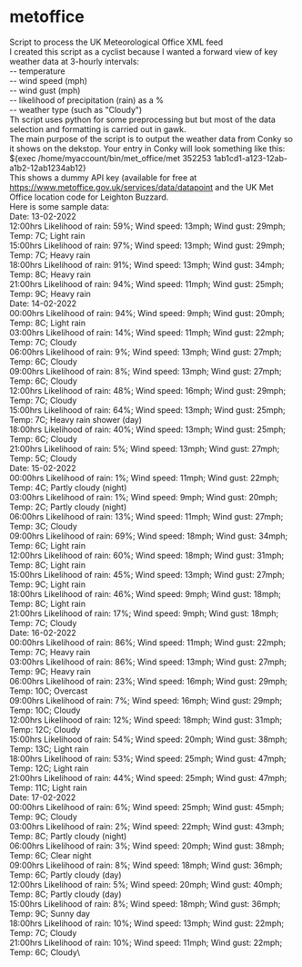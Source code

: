 # metoffice
Script to process the UK Meteorological Office XML feed \
I created this script as a cyclist because I wanted a forward view of key weather data at 3-hourly intervals: \
-- temperature \
-- wind speed (mph) \
-- wind gust (mph) \
-- likelihood of precipitation (rain) as a % \
-- weather type (such as "Cloudy") \
Th script uses python for some preprocessing but but most of the data selection and formatting is carried out in gawk.  \
The main purpose of the script is to output the weather data from Conky so it shows on the dekstop. Your entry in Conky will look something like this: \
${exec /home/myaccount/bin/met_office/met 352253 1ab1cd1-a123-12ab-a1b2-12ab1234ab12} \
This shows a dummy API key (available for free at https://www.metoffice.gov.uk/services/data/datapoint and the UK Met Office location code for Leighton Buzzard. \
Here is some sample data: \
Date: 13-02-2022 \
12:00hrs  Likelihood of rain: 59%; Wind speed: 13mph; Wind gust: 29mph; Temp: 7C; Light rain\
15:00hrs  Likelihood of rain: 97%; Wind speed: 13mph; Wind gust: 29mph; Temp: 7C; Heavy rain\
18:00hrs  Likelihood of rain: 91%; Wind speed: 13mph; Wind gust: 34mph; Temp: 8C; Heavy rain\
21:00hrs  Likelihood of rain: 94%; Wind speed: 11mph; Wind gust: 25mph; Temp: 9C; Heavy rain\
Date: 14-02-2022\
00:00hrs  Likelihood of rain: 94%; Wind speed: 9mph; Wind gust: 20mph; Temp: 8C; Light rain\
03:00hrs  Likelihood of rain: 14%; Wind speed: 11mph; Wind gust: 22mph; Temp: 7C; Cloudy\
06:00hrs  Likelihood of rain: 9%; Wind speed: 13mph; Wind gust: 27mph; Temp: 6C; Cloudy\
09:00hrs  Likelihood of rain: 8%; Wind speed: 13mph; Wind gust: 27mph; Temp: 6C; Cloudy\
12:00hrs  Likelihood of rain: 48%; Wind speed: 16mph; Wind gust: 29mph; Temp: 7C; Cloudy\
15:00hrs  Likelihood of rain: 64%; Wind speed: 13mph; Wind gust: 25mph; Temp: 7C; Heavy rain shower (day)\
18:00hrs  Likelihood of rain: 40%; Wind speed: 13mph; Wind gust: 25mph; Temp: 6C; Cloudy\
21:00hrs  Likelihood of rain: 5%; Wind speed: 13mph; Wind gust: 27mph; Temp: 5C; Cloudy\
Date: 15-02-2022\
00:00hrs  Likelihood of rain: 1%; Wind speed: 11mph; Wind gust: 22mph; Temp: 4C; Partly cloudy (night)\
03:00hrs  Likelihood of rain: 1%; Wind speed: 9mph; Wind gust: 20mph; Temp: 2C; Partly cloudy (night)\
06:00hrs  Likelihood of rain: 13%; Wind speed: 11mph; Wind gust: 27mph; Temp: 3C; Cloudy\
09:00hrs  Likelihood of rain: 69%; Wind speed: 18mph; Wind gust: 34mph; Temp: 6C; Light rain\
12:00hrs  Likelihood of rain: 60%; Wind speed: 18mph; Wind gust: 31mph; Temp: 8C; Light rain\
15:00hrs  Likelihood of rain: 45%; Wind speed: 13mph; Wind gust: 27mph; Temp: 9C; Light rain\
18:00hrs  Likelihood of rain: 46%; Wind speed: 9mph; Wind gust: 18mph; Temp: 8C; Light rain\
21:00hrs  Likelihood of rain: 17%; Wind speed: 9mph; Wind gust: 18mph; Temp: 7C; Cloudy\
Date: 16-02-2022\
00:00hrs  Likelihood of rain: 86%; Wind speed: 11mph; Wind gust: 22mph; Temp: 7C; Heavy rain\
03:00hrs  Likelihood of rain: 86%; Wind speed: 13mph; Wind gust: 27mph; Temp: 9C; Heavy rain\
06:00hrs  Likelihood of rain: 23%; Wind speed: 16mph; Wind gust: 29mph; Temp: 10C; Overcast\
09:00hrs  Likelihood of rain: 7%; Wind speed: 16mph; Wind gust: 29mph; Temp: 10C; Cloudy\
12:00hrs  Likelihood of rain: 12%; Wind speed: 18mph; Wind gust: 31mph; Temp: 12C; Cloudy\
15:00hrs  Likelihood of rain: 54%; Wind speed: 20mph; Wind gust: 38mph; Temp: 13C; Light rain\
18:00hrs  Likelihood of rain: 53%; Wind speed: 25mph; Wind gust: 47mph; Temp: 12C; Light rain\
21:00hrs  Likelihood of rain: 44%; Wind speed: 25mph; Wind gust: 47mph; Temp: 11C; Light rain\
Date: 17-02-2022\
00:00hrs  Likelihood of rain: 6%; Wind speed: 25mph; Wind gust: 45mph; Temp: 9C; Cloudy\
03:00hrs  Likelihood of rain: 2%; Wind speed: 22mph; Wind gust: 43mph; Temp: 8C; Partly cloudy (night)\
06:00hrs  Likelihood of rain: 3%; Wind speed: 20mph; Wind gust: 38mph; Temp: 6C; Clear night\
09:00hrs  Likelihood of rain: 8%; Wind speed: 18mph; Wind gust: 36mph; Temp: 6C; Partly cloudy (day)\
12:00hrs  Likelihood of rain: 5%; Wind speed: 20mph; Wind gust: 40mph; Temp: 8C; Partly cloudy (day)\
15:00hrs  Likelihood of rain: 8%; Wind speed: 18mph; Wind gust: 36mph; Temp: 9C; Sunny day\
18:00hrs  Likelihood of rain: 10%; Wind speed: 13mph; Wind gust: 22mph; Temp: 7C; Cloudy\
21:00hrs  Likelihood of rain: 10%; Wind speed: 11mph; Wind gust: 22mph; Temp: 6C; Cloudy\
